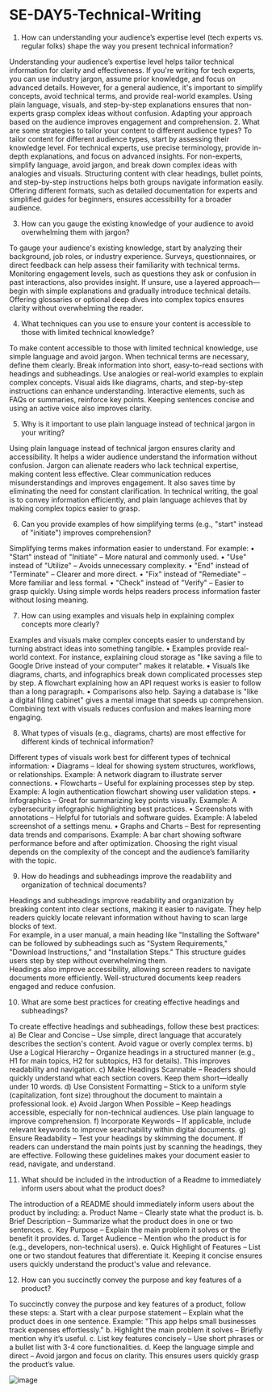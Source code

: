 # SE-DAY5-Technical-Writing

1.	How can understanding your audience’s expertise level (tech experts vs. regular folks) shape the way you present technical information?

Understanding your audience’s expertise level helps tailor technical information for clarity and effectiveness. If you're writing for tech experts, you can use industry jargon, assume prior knowledge, and focus on advanced details. However, for a general audience, it's important to simplify concepts, avoid technical terms, and provide real-world examples. Using plain language, visuals, and step-by-step explanations ensures that non-experts grasp complex ideas without confusion. Adapting your approach based on the audience improves engagement and comprehension.
2.	What are some strategies to tailor your content to different audience types?
To tailor content for different audience types, start by assessing their knowledge level. For technical experts, use precise terminology, provide in-depth explanations, and focus on advanced insights. For non-experts, simplify language, avoid jargon, and break down complex ideas with analogies and visuals. Structuring content with clear headings, bullet points, and step-by-step instructions helps both groups navigate information easily. Offering different formats, such as detailed documentation for experts and simplified guides for beginners, ensures accessibility for a broader audience.

3.	How can you gauge the existing knowledge of your audience to avoid overwhelming them with jargon?

To gauge your audience's existing knowledge, start by analyzing their background, job roles, or industry experience. Surveys, questionnaires, or direct feedback can help assess their familiarity with technical terms. Monitoring engagement levels, such as questions they ask or confusion in past interactions, also provides insight. If unsure, use a layered approach—begin with simple explanations and gradually introduce technical details. Offering glossaries or optional deep dives into complex topics ensures clarity without overwhelming the reader.

4.	What techniques can you use to ensure your content is accessible to those with limited technical knowledge?

To make content accessible to those with limited technical knowledge, use simple language and avoid jargon. When technical terms are necessary, define them clearly. Break information into short, easy-to-read sections with headings and subheadings. Use analogies or real-world examples to explain complex concepts. Visual aids like diagrams, charts, and step-by-step instructions can enhance understanding. Interactive elements, such as FAQs or summaries, reinforce key points. Keeping sentences concise and using an active voice also improves clarity.

5.	Why is it important to use plain language instead of technical jargon in your writing?

Using plain language instead of technical jargon ensures clarity and accessibility. It helps a wider audience understand the information without confusion. Jargon can alienate readers who lack technical expertise, making content less effective. Clear communication reduces misunderstandings and improves engagement. It also saves time by eliminating the need for constant clarification. In technical writing, the goal is to convey information efficiently, and plain language achieves that by making complex topics easier to grasp.

6.	Can you provide examples of how simplifying terms (e.g., "start" instead of "initiate") improves comprehension?

Simplifying terms makes information easier to understand. For example:
•	"Start" instead of "Initiate" – More natural and commonly used.
•	"Use" instead of "Utilize" – Avoids unnecessary complexity.
•	"End" instead of "Terminate" – Clearer and more direct.
•	"Fix" instead of "Remediate" – More familiar and less formal.
•	"Check" instead of "Verify" – Easier to grasp quickly.
Using simple words helps readers process information faster without losing meaning.

7.	How can using examples and visuals help in explaining complex concepts more clearly?

Examples and visuals make complex concepts easier to understand by turning abstract ideas into something tangible.
•	Examples provide real-world context. For instance, explaining cloud storage as "like saving a file to Google Drive instead of your computer" makes it relatable.
•	Visuals like diagrams, charts, and infographics break down complicated processes step by step. A flowchart explaining how an API request works is easier to follow than a long paragraph.
•	Comparisons also help. Saying a database is "like a digital filing cabinet" gives a mental image that speeds up comprehension.
Combining text with visuals reduces confusion and makes learning more engaging.

8.	What types of visuals (e.g., diagrams, charts) are most effective for different kinds of technical information?

Different types of visuals work best for different types of technical information:
•	Diagrams – Ideal for showing system structures, workflows, or relationships. Example: A network diagram to illustrate server connections.
•	Flowcharts – Useful for explaining processes step by step. Example: A login authentication flowchart showing user validation steps.
•	Infographics – Great for summarizing key points visually. Example: A cybersecurity infographic highlighting best practices.
•	Screenshots with annotations – Helpful for tutorials and software guides. Example: A labeled screenshot of a settings menu.
•	Graphs and Charts – Best for representing data trends and comparisons. Example: A bar chart showing software performance before and after optimization.
Choosing the right visual depends on the complexity of the concept and the audience’s familiarity with the topic.

9.	How do headings and subheadings improve the readability and organization of technical documents?

Headings and subheadings improve readability and organization by breaking content into clear sections, making it easier to navigate. They help readers quickly locate relevant information without having to scan large blocks of text.  
For example, in a user manual, a main heading like "Installing the Software" can be followed by subheadings such as "System Requirements," "Download Instructions," and "Installation Steps." This structure guides users step by step without overwhelming them.  
Headings also improve accessibility, allowing screen readers to navigate documents more efficiently. Well-structured documents keep readers engaged and reduce confusion.

10.	What are some best practices for creating effective headings and subheadings?

To create effective headings and subheadings, follow these best practices:
a)	Be Clear and Concise – Use simple, direct language that accurately describes the section's content. Avoid vague or overly complex terms.
b)	Use a Logical Hierarchy – Organize headings in a structured manner (e.g., H1 for main topics, H2 for subtopics, H3 for details). This improves readability and navigation.
c)	Make Headings Scannable – Readers should quickly understand what each section covers. Keep them short—ideally under 10 words.
d)	Use Consistent Formatting – Stick to a uniform style (capitalization, font size) throughout the document to maintain a professional look.
e)	Avoid Jargon When Possible – Keep headings accessible, especially for non-technical audiences. Use plain language to improve comprehension.
f)	Incorporate Keywords – If applicable, include relevant keywords to improve searchability within digital documents.
g)	Ensure Readability – Test your headings by skimming the document. If readers can understand the main points just by scanning the headings, they are effective.
Following these guidelines makes your document easier to read, navigate, and understand.

11.	What should be included in the introduction of a Readme to immediately inform users about what the product does?

The introduction of a README should immediately inform users about the product by including:
a.	Product Name – Clearly state what the product is.
b.	Brief Description – Summarize what the product does in one or two sentences.
c.	Key Purpose – Explain the main problem it solves or the benefit it provides.
d.	Target Audience – Mention who the product is for (e.g., developers, non-technical users).
e.	Quick Highlight of Features – List one or two standout features that differentiate it.
Keeping it concise ensures users quickly understand the product's value and relevance.

12.	How can you succinctly convey the purpose and key features of a product?

To succinctly convey the purpose and key features of a product, follow these steps:
a.	Start with a clear purpose statement – Explain what the product does in one sentence. Example: "This app helps small businesses track expenses effortlessly."
b.	Highlight the main problem it solves – Briefly mention why it’s useful.
c.	List key features concisely – Use short phrases or a bullet list with 3-4 core functionalities.
d.	Keep the language simple and direct – Avoid jargon and focus on clarity.
This ensures users quickly grasp the product’s value.

![image](https://github.com/user-attachments/assets/3fa19f14-32c2-46b9-bb75-d5eb04a5f49b)
